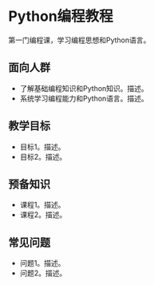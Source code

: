 # Python编程教程

第一门编程课，学习编程思想和Python语言。

## 面向人群

- 了解基础编程知识和Python知识。描述。
- 系统学习编程能力和Python语言。描述。

## 教学目标

- 目标1。描述。
- 目标2。描述。

## 预备知识

- 课程1。描述。
- 课程2。描述。

## 常见问题

- 问题1。描述。
- 问题2。描述。

